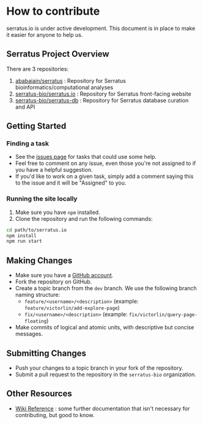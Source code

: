 # How to contribute

serratus.io is under active development. This document is in place to make it easier for anyone to help us.

## Serratus Project Overview

There are 3 repositories:

1. [ababaiain/serratus](https://github.com/ababaiain/serratus) : Repository for Serratus bioinformatics/computational analyses
2. [serratus-bio/serratus.io](https://github.com/serratus-bio/serratus.io) : Repository for Serratus front-facing website
3. [serratus-bio/serratus-db](https://github.com/serratus-bio/serratus-db) : Repository for Serratus database curation and API

## Getting Started

### Finding a task

- See the [issues page](https://github.com/serratus-bio/serratus.io/issues) for tasks that could use some help.
- Feel free to comment on any issue, even those you're not assigned to if you have a helpful suggestion.
- If you'd like to work on a given task, simply add a comment saying this to the issue and it will be "Assigned" to you.

### Running the site locally

1. Make sure you have `npm` installed.
2. Clone the repository and run the following commands:

```sh
cd path/to/serratus.io
npm install
npm run start
```

## Making Changes

- Make sure you have a [GitHub account](https://github.com/join).
- Fork the repository on GitHub.
- Create a topic branch from the `dev` branch. We use the following branch naming structure:
    - `feature/<username>/<description>` (example: `feature/victorlin/add-explore-page`)
    - `fix/<username>/<description>` (example: `fix/victorlin/query-page-floating`)
- Make commits of logical and atomic units, with descriptive but concise messages.

## Submitting Changes

- Push your changes to a topic branch in your fork of the repository.
- Submit a pull request to the repository in the `serratus-bio` organization.

## Other Resources

- [Wiki Reference](https://github.com/serratus-bio/serratus.io/wiki) : some further documentation that isn't necessary for contributing, but good to know.
